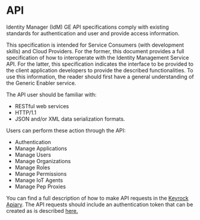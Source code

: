 # API

Identity Manager (IdM) GE API specifications comply with existing standards for
authentication and user and provide access information.

This specification is intended for Service Consumers (with development skills)
and Cloud Providers. For the former, this document provides a full specification
of how to interoperate with the Identity Management Service API. For the latter,
this specification indicates the interface to be provided to the client
application developers to provide the described functionalities. To use this
information, the reader should first have a general understanding of the Generic
Enabler service.

The API user should be familiar with:

-   RESTful web services
-   HTTP/1.1
-   JSON and/or XML data serialization formats.

Users can perform these action through the API:

-   Authentication
-   Manage Applications
-   Manage Users
-   Manage Organizations
-   Manage Roles
-   Manage Permissions
-   Manage IoT Agents
-   Manage Pep Proxies

You can find a full description of how to make API requests in the
[Keyrock Apiary](https://keyrock.docs.apiary.io/). The API requests should
include an authentication token that can be created as is described
[here.](https://keyrock.docs.apiary.io/#reference/keyrock-api/authentication)
